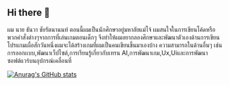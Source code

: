 ## Hi there 👋

ผม นาย ธันวา ชัยรัตนานนท์ ตอนนี้ผมเป็นนักศึกษาอยู่มหาลัยแม่โจ้ ผมสนใจในการเขียนโค้ดหรือพวกคำสั่งต่างๆจากการที่เล่นเกมตอนเด็กๆ จึงทำให้ผมอยากลองศึกษาและพัฒนาตัวเองด้านการเขียนโปรแกมเผื่อสักวันหนึ่งผมจะได้สร้างเกมที่ผมเป็นคนเขียนขึ้นมาเองบ้าง ความสามารถในด้านอื่นๆ
เช่นการออกเเบบ,พัฒนาเว็ปไซต์,การเรียนรู้เกี่ยวกับเทรน AI,การพัฒนาเกม,Ux,Uiและการพัฒนาซอฟต์แวร์บนอุปกรณ์เคลื่อนที่

[![Anurag's GitHub stats](https://github-readme-stats.vercel.app/api?username=Owenwa348)](https://github.com/anuraghazra/github-readme-stats)

